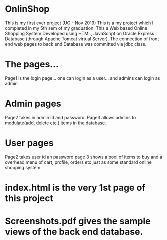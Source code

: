 # OnlinShop
This is my first ever project (UG - Nov 2019)
This is a my project which I completed in my 5th sem of my graduation. 
This a Web based Online Shopping System Developed using HTML, JavaScript on Oracle Express Database (through Apache Tomcat virtual Server).
The connection of front end web pages to back end Database was committed via jdbc class.


# The pages...
Page1 is the login page... one can login as a user... and admins can login as admin
# Admin pages
Page2 takes in admin id and password.
Page3 allows admins to modulate(add, delete etc.) items in the database.
# User pages
Page2 takes user id an password
page 3 shows a pool of items to buy and a overhead menu of cart, profile, orders etc just as some standard online shopping system

# index.html is the very 1st page of this project

# Screenshots.pdf gives the sample views of the back end database.
